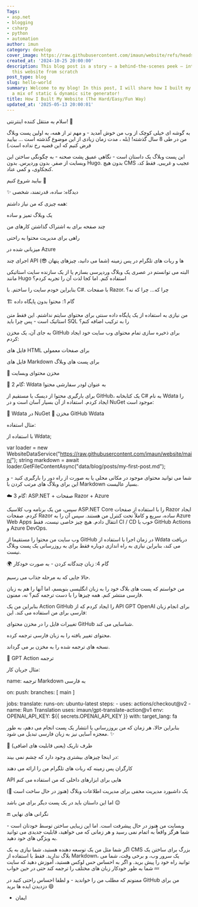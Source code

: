 ```yaml
---
Tags:
- asp.net
- blogging
- csharp
- python
- automation
author: imun
category: develop
cover_image: https://raw.githubusercontent.com/imaun/website/refs/heads/master/assets/img/hello-world.png
created_at: '2024-10-25 20:00:00'
description: This blog post is a story — a behind-the-scenes peek — into how I built
  this website from scratch
post_type: blog
slug: hello-world
summary: Welcome to my blog! In this post, I will share how I built my website using
  a mix of static & dynamic site generator!
title: How I Built My Website (The Hard/Easy/Fun Way)
updated_at: '2025-05-13 20:00:01'
---
```


سلام به منتقل کننده اینترنتی! 👋

به گوشه ای خیلی کوچک از وب من خوش آمدید - و مهم تر از همه، به اولین پست وبلاگ من در طی 8 سال گذشته! (بله ، مدت زمان زیادی از این موضوع گذشته است ... بیایید فرض کنیم که این قضیه رخ نداده است.)

این پست وبلاگ یک داستان است - نگاهی عمیق پشت صحنه - به چگونگی ساختن این وبسایت از صفر. بدون وردپرس. بدون Hugo. بدون هیچ CMS عجیب و غریبی. فقط کد، کنجکاوی، و کمی عناد.

بیایید شروع کنیم 🚀

✨ دیدگاه: ساده، قدرتمند، شخصی

همه چیزی که من نیاز داشتم:

یک وبلاگ تمیز و ساده

چند صفحه برای به اشتراک گذاشتن کارهای من

راهی برای مدیریت محتوا به راحتی

میزبانی شده در Azure

اجرای چند API ها و ربات های تلگرام در پس زمینه (شما می دانید، چیزهای پنهان 😎)

البته می توانستم در عصری یک وبلاگ وردپرسی بسازم یا از یک سازنده سایت استاتیکی مانند Hugo استفاده کنم. اما کجا لذت آن را تجربه کردم؟

بنابراین خودم سایت را ساختم. با C#. با صفحات Razor. چرا که... چرا که نه؟

🏗️ گام 1: محتوا بدون پایگاه داده

من نیازی به استفاده از یک پایگاه داده سنتی برای محتوای سایتم نداشتم. این فقط متن استاتیک است - پس چرا باید SQL را به ترکیب اضافه کنم؟

به جای آن، یک مخزن GitHub برای ذخیره سازی تمام محتوای وب سایت خود ایجاد کردم:

فایل های HTML برای صفحات معمولی

فایل های Markdown برای پست های وبلاگ

📁 مخزن محتوای وبسایت

🧱 گام 2: Wdata به عنوان لودر سفارشی محتوا

برای بارگیری محتوا از دیسک یا مستقیم از GitHub، یک کتابخانه C# به نام Wdata را ایجاد کردم. استفاده از آن بسیار آسان است و در NuGet موجود است:

🔗 Wdata در NuGet
🔗 مخزن GitHub Wdata

مثال استفاده:

با استفاده از Wdata;

var loader = new WebsiteDataService("https://raw.githubusercontent.com/imaun/website/main/");
string markdown = await loader.GetFileContentAsync("data/blog/posts/my-first-post.md");

شما می توانید محتوای موجود در مکانی محلی یا به صورت از راه دور را بارگیری کنید - و این برای وبلاگ های مرتب کردن با Markdown بسیار عالیست.

☁️ گام 3: ASP.NET + صفحات Razor + Azure

سپس، من یک برنامه وب کلاسیک ASP.NET Core را با استفاده از صفحات Razor ایجاد کردم. صفحات Razor ساده، سریع و کاملاً تحت کنترل من هستند. سپس آن را به Azure Web Apps انتقال دادم. هیچ چیز خاصی نیست، فقط CI / CD خوب با GitHub Actions و Azure DevOps.

وب سایت من محتوا را مستقیما از GitHub در زمان اجرا با استفاده از Wdata دریافت می کند، بنابراین نیازی به راه اندازی دوباره فقط برای به روزرسانی یک پست وبلاگ نیست.

🌍 گام 4: زبان چندگانه کردن - به صورت خودکار

حالا جایی که به مرحله جذاب می رسیم.

من خواستم که پست های بلاگ خود را به زبان انگلیسی بنویسم، اما آنها را هم به زبان فارسی منتشر کنم. همه چیزها را با دست ترجمه کنم؟ نه، ممنون.

بنابراین من یک Action GitHub را ایجاد کردم که از API GPT OpenAI برای انجام زبان فارسی برای من استفاده می کند. این:

تغییرات فایل را در مخزن محتوای GitHub شناسایی می کند.

محتوای تغییر یافته را به زبان فارسی ترجمه کرده.

نسخه های ترجمه شده را به مخزن بر می گرداند.

🔗 GPT Action ترجمه

مثال جریان کار:

name: ترجمه Markdown به فارسی

on:
  push:
    branches: [ main ]

jobs:
  translate:
    runs-on: ubuntu-latest
    steps:
    - uses: actions/checkout@v2
    - name: Run Translation
      uses: imaun/gpt-translate-action@v1
      env:
        OPENAI_API_KEY: ${{ secrets.OPENAI_API_KEY }}
      with:
        target_lang: fa

بنابراین حالا، هر زمان که من بروزرسانی یا انتشار یک پست انجام می دهم، به طور معجزه آسایی نیز به زبان فارسی تبدیل می شود. ✨

🔮 طرف تاریک (یعنی قابلیت های اضافی)

در اینجا چیزهای بیشتری وجود دارد که چشم نمی بیند:

کارگران پس زمینه که ربات های تلگرام من را ارائه می دهند

API هایی برای ابزارهای داخلی که من استفاده می کنم

یک داشبورد مدیریت مخفی برای مدیریت اطلاعات وبلاگ (هنوز در حال ساخت است 🔧)

اما این داستان باید در یک پست دیگر برای من باشد 😉

🔚 نگرانی های نهایی

وبسایت من هنوز در حال پیشرفت است. اما این زیبایی ساختن توسط خودتان است - شما هرگز واقعاً به اتمام نمی رسید و هر زمانی که می خواهید، قابلیت جدیدی می توانید به ویژگی های خود دهید.

اگر شما مثل من یک توسعه دهنده هستید، شما نیازی به یک CMS بزرگ برای ساختن یک بلاگ ندارید. فقط با استفاده از Markdown، یک سرور وب، و برخی وقت، شما می توانید راه خود را پیش برید. و اگر به احساس حس لوکس هستید، آموزش دهید که سایت شما به طور خودکار زبان های مختلف را ترجمه کند حتی در حین خواب 💤

ممنونم که مطلب من را خواندید - و لطفا احساس راحتی کنید در GitHub من برای دزدیدن ایده ها برید 😄

- ایمان